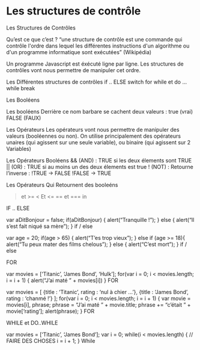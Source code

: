 # Les structures de contrôle


<!--
POPO : Copier coller de l'année dernière, à remettre en forme
On aura pas vu les tableaux donc faire des exemples sans tableau.
L'original https://docs.google.com/presentation/d/1ydbk5YCHW5x0J4lSiiKvUsq0ou-GlK4piz1QGvYZESM/edit#slide=id.gdabef6742_0_3551
-->
Les Structures de Contrôles

Qu’est ce que c’est ?
“une structure de contrôle est une commande qui contrôle l'ordre dans lequel les différentes instructions d'un algorithme ou d'un programme informatique sont exécutées”
(Wikipédia)

Un programme Javascript est éxécuté ligne par ligne. Les structures de contrôles vont nous permettre de manipuler cet ordre.

Les Différentes structures de contrôles
if .. ELSE
switch
for
while et do … while
break


Les Booléens

Les booléens
Derrière ce nom barbare se cachent deux valeurs :
true (vrai)
FALSE (FAUX)

Les Opérateurs
Les opérateurs vont nous permettre de manipuler des valeurs (booléennes ou non).
On utilise principalement des opérateurs unaires (qui agissent sur une seule variable), ou binaire (qui agissent sur 2 Variables)


Les Opérateurs Booléens
&& (AND) : TRUE si les deux élements sont TRUE
|| (OR) : TRUE si au moins un des deux élements est true
! (NOT) : Retourne l’inverse :
!TRUE -> FALSE
!FALSE -> TRUE


Les Opérateurs Qui Retournent des booleéns
> et >=
< Et <=
== et ===
in

IF .. ELSE

var aDitBonjour = false;
if(aDitBonjour) {
	alert(“Tranquille !”);
} else {
alert(“Il s’est fait niqué sa mère”);
}
if / else

var age = 20;
if(age > 65) {
	alert(“T’es trop vieux”);
} else if (age >= 18){
alert(“Tu peux mater des films chelous”);
} else {
	alert(“C’est mort”);
}
if / else

FOR

var movies = [‘Titanic’, ‘James Bond’, ‘Hulk’];
for(var i = 0; i < movies.length; i = i + 1) {
	alert(“J’ai maté ” + movies[i])
}
FOR

var movies = [
{title : ‘Titanic’, rating  : ‘nul à chier ...’},
{title : ‘James Bond’, rating  : ‘chanmé !’}
];
for(var i = 0; i < movies.length; i = i + 1) {
	var movie = movies[i], phrase;
	phrase = “J’ai maté ” + movie.title;
	phrase += “c’était ” + movie[‘rating’];
	alert(phrase);
}
FOR

WHILE et DO..WHILE

var movies = [‘Titanic’, ‘James Bond’];
var i = 0;
while(i < movies.length) {
	// FAIRE DES CHOSES
	i = i + 1;
}
While
